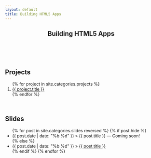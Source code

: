```yaml
---
layout: default
title: Building HTML5 Apps
---
```


<header>
  <section class="container">
    <h1>Building HTML5 Apps</h1>  
  </section>
</header>

<section class="projects">
  <section class="container">
    <span class="arrow arr-header">&nbsp;</span>
    <h2>Projects</h2>
    <ol>
    {% for project in site.categories.projects %}
      <li><a href="{{ project.url }}">{{ project.title }}</a></li>
    {% endfor %}
    </ol>
  </section>
</section>

<section class="slides">
  <section class="container">
    <span class="arrow arr-projects">&nbsp;</span>
    <h2>Slides</h2>
    <ul>
    {% for post in site.categories.slides reversed %}
      {% if post.hide %}
      <li class="unreleased"><span>{{ post.date | date: "%b %d" }}</span> &raquo; <span class="unreleased-link">{{ post.title }}</span> &mdash; <span class="unreleased-txt">Coming soon!</span></li>
      {% else %}
      <li><span>{{ post.date | date: "%b %d" }}</span> &raquo; <a href="{{ post.url }}">{{ post.title }}</a></li>
      {% endif %}
    {% endfor %}
    </ul>
  </section>
</section>